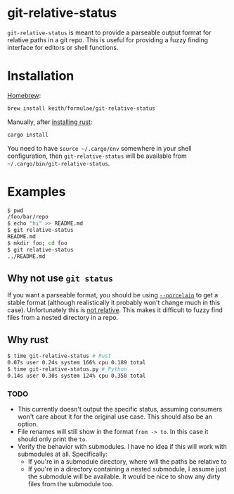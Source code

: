 # git-relative-status

`git-relative-status` is meant to provide a parseable output format for
relative paths in a git repo. This is useful for providing a fuzzy
finding interface for editors or shell functions.

# Installation

[Homebrew](https://brew.sh):

```sh
brew install keith/formulae/git-relative-status
```

Manually, after [installing rust](https://rustup.rs/):

```sh
cargo install
```

You need to have `source ~/.cargo/env` somewhere in your shell
configuration, then `git-relative-status` will be available from
`~/.cargo/bin/git-relative-status`.

# Examples

```sh
$ pwd
/foo/bar/repo
$ echo "hi" >> README.md
$ git relative-status
README.md
$ mkdir foo; cd foo
$ git relative-status
../README.md
```

## Why not use `git status`

If you want a parseable format, you should be using
[`--porcelain`](https://git-scm.com/book/en/v2/Git-Internals-Plumbing-and-Porcelain)
to get a stable format (although realistically it probably won't change
much in this case). Unfortunately this is [not
relative](https://git-scm.com/docs/git-status#_porcelain_format_version_1).
This makes it difficult to fuzzy find files from a nested directory in a
repo.

## Why rust

```sh
$ time git-relative-status # Rust
0.07s user 0.24s system 166% cpu 0.189 total
$ time git-relative-status.py # Python
0.14s user 0.30s system 124% cpu 0.358 total
```

### TODO

- This currently doesn't output the specific status, assuming consumers
  won't care about it for the original use case. This should also be an
  option.
- File renames will still show in the format `from -> to`. In this case
  it should only print the `to`.
- Verify the behavior with submodules. I have no idea if this will work
  with submodules at all. Specifically:
  - If you're in a submodule directory, where will the paths be relative
    to
  - If you're in a directory containing a nested submodule, I assume
    just the submodule will be available. It would be nice to show any
    dirty files from the submodule too.

